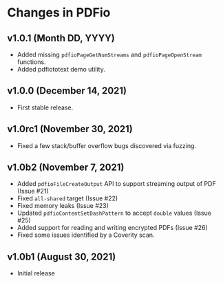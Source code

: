 Changes in PDFio
================


v1.0.1 (Month DD, YYYY)
-----------------------

- Added missing `pdfioPageGetNumStreams` and `pdfioPageOpenStream` functions.
- Added pdfiototext demo utility.


v1.0.0 (December 14, 2021)
--------------------------

- First stable release.


v1.0rc1 (November 30, 2021)
---------------------------

- Fixed a few stack/buffer overflow bugs discovered via fuzzing.


v1.0b2 (November 7, 2021)
-------------------------

- Added `pdfioFileCreateOutput` API to support streaming output of PDF
  (Issue #21)
- Fixed `all-shared` target (Issue #22)
- Fixed memory leaks (Issue #23)
- Updated `pdfioContentSetDashPattern` to accept `double` values (Issue #25)
- Added support for reading and writing encrypted PDFs (Issue #26)
- Fixed some issues identified by a Coverity scan.


v1.0b1 (August 30, 2021)
------------------------

- Initial release
